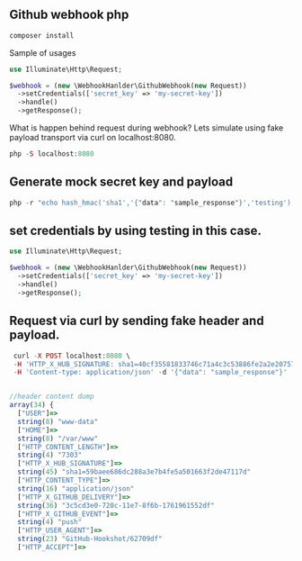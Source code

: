 ## Github webhook php

```php
composer install
```
Sample of usages
```php	
use Illuminate\Http\Request;

$webhook = (new \WebhookHanlder\GithubWebhook(new Request))
  ->setCredentials(['secret_key' => 'my-secret-key'])
  ->handle()
  ->getResponse();

```

What is happen behind request during webhook? Lets simulate using fake payload transport via curl on localhost:8080.

```php
php -S localhost:8080 
```

## Generate mock secret key and payload
```php
php -r "echo hash_hmac('sha1','{"data": "sample_response"}','testing');"
```

## set credentials by using __testing__ in this case.
```php  
use Illuminate\Http\Request;

$webhook = (new \WebhookHanlder\GithubWebhook(new Request))
  ->setCredentials(['secret_key' => 'my-secret-key'])
  ->handle()
  ->getResponse();
```

## Request via curl by sending fake header and payload.

```php
 curl -X POST localhost:8080 \ 
 -H 'HTTP_X_HUB_SIGNATURE: sha1=40cf35581833746c71a4c3c53886fe2a2e207577' \
 -H 'Content-type: application/json' -d '{"data": "sample_response"}'
```

```javascript

//header content dump
array(34) {
  ["USER"]=>
  string(8) "www-data"
  ["HOME"]=>
  string(8) "/var/www"
  ["HTTP_CONTENT_LENGTH"]=>
  string(4) "7303"
  ["HTTP_X_HUB_SIGNATURE"]=>
  string(45) "sha1=59baee686dc288a3e7b4fe5a501663f2de47117d"
  ["HTTP_CONTENT_TYPE"]=>
  string(16) "application/json"
  ["HTTP_X_GITHUB_DELIVERY"]=>
  string(36) "3c5cd3e0-720c-11e7-8f6b-1761961552df"
  ["HTTP_X_GITHUB_EVENT"]=>
  string(4) "push"
  ["HTTP_USER_AGENT"]=>
  string(23) "GitHub-Hookshot/62709df"
  ["HTTP_ACCEPT"]=>

```